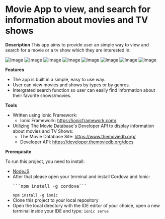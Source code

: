 # Movie App to view, and search for information about movies and TV shows


__Description__
This app aims to provide user an simple way to view and search for a movie or a tv show which they are interested in.

![Image](https://github.com/baonguyen2002/MyMovieApp/blob/master/app%20images/1.png)
![Image](https://github.com/baonguyen2002/MyMovieApp/blob/master/app%20images/2.png)
![Image](https://github.com/baonguyen2002/MyMovieApp/blob/master/app%20images/3.png)
![Image](https://github.com/baonguyen2002/MyMovieApp/blob/master/app%20images/4.png)
![Image](https://github.com/baonguyen2002/MyMovieApp/blob/master/app%20images/5.png)
![Image](https://github.com/baonguyen2002/MyMovieApp/blob/master/app%20images/6.png)
![Image](https://github.com/baonguyen2002/MyMovieApp/blob/master/app%20images/7.png)
![Image](https://github.com/baonguyen2002/MyMovieApp/blob/master/app%20images/8.png)


__Features__
+ The app is built in a simple, easy to use way.
+ User can view movies and shows by types or by genres.
+ Intergrated search function so user can easily find information about their favorite shows/movies.


__Tools__
+ Written using Ionic Framework:
  * Ionic Framework: https://ionicframework.com/
+ Utilizing The Movie Database's Developer API to display information about movies and TV Shows:
  * The Movie Database Site: https://www.themoviedb.org/
  * Developer API: https://developer.themoviedb.org/docs

__Prerequisite__

To run this project, you need to install:
- [NodeJS](https://nodejs.org/en)
- After that please open your terminal and install Cordova and Ionic:
  <pre>```npm install -g cordova```</pre>
  ```npm install -g ionic```
- Clone this project to your local repository
- Open the local directory with the IDE editor of your choice, open a new terminal inside your IDE and type:
  ```ionic serve```
